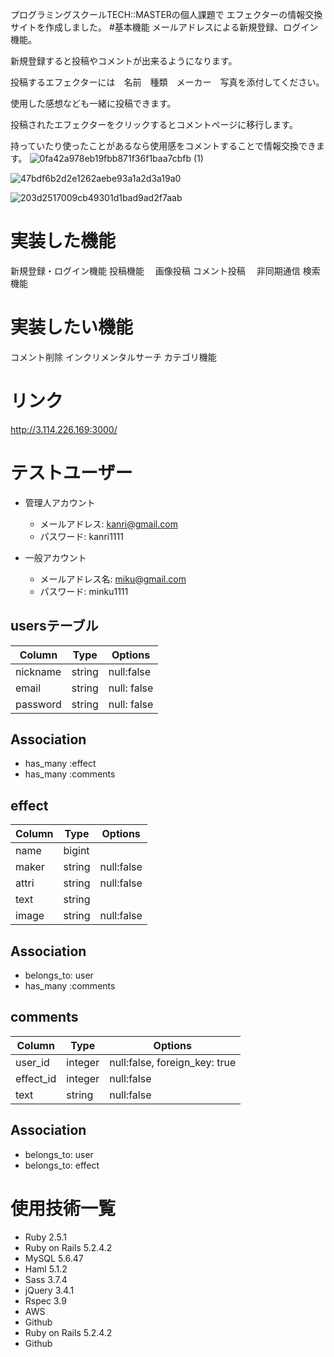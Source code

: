 プログラミングスクールTECH::MASTERの個人課題で
エフェクターの情報交換サイトを作成しました。
#基本機能  メールアドレスによる新規登録、ログイン機能。 

新規登録すると投稿やコメントが出来るようになります。

投稿するエフェクターには　名前　種類　メーカー　写真を添付してください。

使用した感想なども一緒に投稿できます。

投稿されたエフェクターをクリックするとコメントページに移行します。

持っていたり使ったことがあるなら使用感をコメントすることで情報交換できます。
 ![0fa42a978eb19fbb871f36f1baa7cbfb (1)](https://user-images.githubusercontent.com/60634343/78534093-dbcca880-7824-11ea-9df1-a96c5825f836.jpg)

![47bdf6b2d2e1262aebe93a1a2d3a19a0](https://user-images.githubusercontent.com/60634343/78534185-fa32a400-7824-11ea-96eb-cc458e2f132b.jpg)

![203d2517009cb49301d1bad9ad2f7aab](https://user-images.githubusercontent.com/60634343/78534240-0dde0a80-7825-11ea-8818-d83d4889dbad.jpg)

# 実装した機能
  新規登録・ログイン機能
  投稿機能　
  画像投稿
  コメント投稿　
  非同期通信
  検索機能
 

# 実装したい機能
  コメント削除
  インクリメンタルサーチ
  カテゴリ機能
　

# リンク
http://3.114.226.169:3000/

# テストユーザー

- 管理人アカウント
  - メールアドレス: kanri@gmail.com
  - パスワード: kanri1111

- 一般アカウント
  - メールアドレス名: miku@gmail.com
  - パスワード: minku1111

## usersテーブル
|Column|Type|Options|
|------|----|-------|
|nickname|string|null:false|
|email|string|null: false|
|password|string|null: false|
## Association
- has_many :effect
- has_many :comments


## effect
|Column|Type|Options|
|------|----|-------|
|name|bigint||null:false|
|maker|string|null:false|
|attri|string|null:false|
|text|string||
|image|string|null:false|
## Association
- belongs_to: user
- has_many :comments

## comments
|Column|Type|Options|
|------|----|-------|
|user_id|integer|null:false, foreign_key: true|
|effect_id|integer|null:false|
|text|string|null:false|
## Association
- belongs_to: user
- belongs_to: effect

# 使用技術一覧

- Ruby 2.5.1
- Ruby on Rails 5.2.4.2
- MySQL 5.6.47
- Haml 5.1.2
- Sass 3.7.4
- jQuery 3.4.1
- Rspec 3.9
- AWS
- Github
- Ruby on Rails 5.2.4.2
- Github


